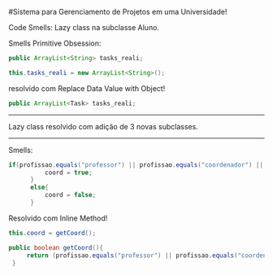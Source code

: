 #Sistema para Gerenciamento de Projetos em uma Universidade!

Code Smells:
 Lazy class na subclasse Aluno.
 
 Smells Primitive Obsession:
  ```java
  public ArrayList<String> tasks_reali;
  ```
  ```java
  this.tasks_reali = new ArrayList<String>();
  ```
  resolvido com Replace Data Value with Object!
  
  ```java
  public ArrayList<Task> tasks_reali;
  ```
  ______________________________
  Lazy class resolvido com adição de 3 novas subclasses.
  ______________________________
  
  Smells:
  ```java
  if(profissao.equals("professor") || profissao.equals("coordenador") || profissao.equals("Professor") || profissao.equals("Coordenador")){
            coord = true;
        }
        else{
            coord = false;
        }
   ```
   Resolvido com Inline Method!
   ```java
   this.coord = getCoord();
   ```
   
   ```java
   public boolean getCoord(){
        return (profissao.equals("professor") || profissao.equals("coordenador") || profissao.equals("Professor") || profissao.equals("Coordenador")) ? this.coord == false : this.coord == true ;
    }
